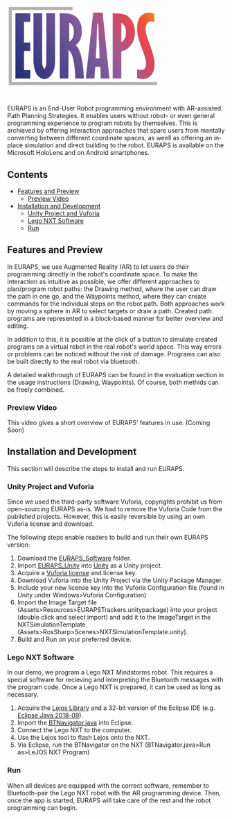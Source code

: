 <p align="left">
  <img src="Documentation/Figures/EURAPS_Logo3.png" width="350" title="hover text"
</p>
 
#  
EURAPS is an End-User Robot programming environment with AR-assisted Path Planning Strategies. It enables users without robot- or even general programming experience to program robots by themselves. This is archieved by offering interaction approaches that spare users from mentally converting between different coordinate spaces, as weell as offering an in-place simulation and direct building to the robot. EURAPS is available on the Microsoft HoloLens and on Android smartphones.
## Contents
* [Features and Preview](#features-and-preview)
  * [Preview Video](preview-video)
* [Installation and Development](installation-and-development)
  * [Unity Project and Vuforia](unity-project-and-vuforia)
  * [Lego NXT Software](lego-nXT-software)
  * [Run](run)
## Features and Preview
In EURAPS, we use Augmented Reality (AR) to let users do their programming directly in the robot's coordinate space. To make the interaction as intuitive as possible, we offer different approaches to plan/program robot paths: the Drawing method, where the user can draw the path in one go, and the Waypoints method, where they can create commands for the individual steps on the robot path. Both approaches work by moving a sphere in AR to select targets or draw a path. Created path programs are represented in a block-based manner for better overview and editing.

In addition to this, it is possible at the click of a button to simulate created programs on a virtual robot in the real robot's world space. This way errors or problems can be noticed without the risk of damage. Programs can also be built directly to the real robot via bluetooth.

A detailed walkthrough of EURAPS can be found in the evaluation section in the usage instructions (Drawing, Waypoints). Of course, both methids can be freely combined.

### Preview Video
This video gives a short overview of EURAPS' features in use.
(Coming Soon)

## Installation and Development
This section will describe the steps to install and run EURAPS.

### Unity Project and Vuforia
Since we used the third-party software Vuforia, copyrights prohibit us from open-sourcing EURAPS as-is. We had to remove the Vuforia Code from the published projects. However, this is easily reversible by using an own Vuforia license and download.
  
The following steps enable readers to build and run their own EURAPS version:
1. Download the [EURAPS_Software](EUPRAS_Software) folder.
2. Import [EURAPS_Unity](EUPRAS_Software/EURAPS_Unity) into [Unity](https://unity.com/download) as a Unity project.
3. Acquire a [Vuforia license](https://developer.vuforia.com/license-manager) and license key.
4. Download Vuforia into the Unity Project via the Unity Package Manager.
5. Include your new license key into the Vuforia Configuration file (found in Unity under Windows>Vuforia Configuration)
6. Import the Image Target file (Assets>Resources>EURAPSTrackers.unitypackage) into your project (double click and select import) and add it to the ImageTarget in the NXTSimulationTemplate (Assets>RosSharp>Scenes>NXTSimulationTemplate.unity).
7. Build and Run on your preferred device.

### Lego NXT Software
In our demo, we program a Lego NXT Mindstorms robot. This requires a special software for recieving and interpreting the Bluetooth messages with the program code. Once a Lego NXT is prepared, it can be used as long as necessary.

1. Acquire the [Lejos Library](https://lejos.sourceforge) and a 32-bit version of the Eclipse IDE (e.g. [Eclipse Java 2018-09](https://www.eclipse.org/downloads/packages/release/2018-09/r/eclipse-ide-java-developers)).
2. Import the [BTNavigator.java](EURAPS_Software/LeJOS_Code_for_NXT_Robot/BTNavigator.java) into Eclipse.
3. Connect the Lego NXT to the computer.
4. Use the Lejos tool to flash Lejos onto the NXT.
5. Via Eclipse, run the BTNavigator on the NXT (BTNavigator.java>Run as>LeJOS NXT Program)

### Run
When all devices are equipped with the correct software, remember to Bluetooth-pair the Lego NXT robot with the AR programming device. Then, once the app is started, EURAPS will take care of the rest and the robot programming can begin.
